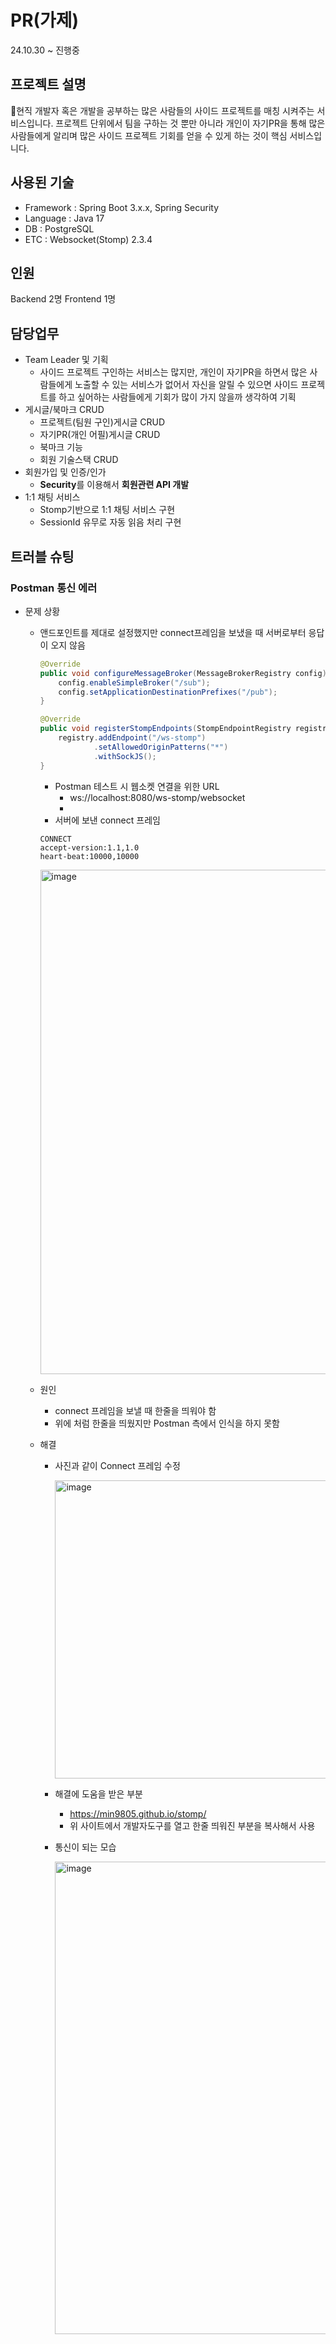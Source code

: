 # PR(가제)
24.10.30 ~ 진행중

## 프로젝트 설명

현직 개발자 혹은 개발을 공부하는 많은 사람들의 사이드 프로젝트를 매칭 시켜주는 서비스입니다.
프로젝트 단위에서 팀을 구하는 것 뿐만 아니라 개인이 자기PR을 통해 많은 사람들에게 알리며 많은 사이드 프로젝트 기회를 얻을 수 있게 하는 것이 핵심 서비스입니다.

## 사용된 기술
- Framework : Spring Boot 3.x.x, Spring Security
- Language : Java 17
- DB : PostgreSQL
- ETC : Websocket(Stomp) 2.3.4

## 인원
Backend 2명
Frontend 1명

## 담당업무
- Team Leader 및 기획
    - 사이드 프로젝트 구인하는 서비스는 많지만, 개인이 자기PR을 하면서 많은 사람들에게 노출할 수 있는 서비스가 없어서 자신을 알릴 수 있으면
      사이드 프로젝트를 하고 싶어하는 사람들에게 기회가 많이 가지 않을까 생각하여 기획
- 게시글/북마크 CRUD
    - 프로젝트(팀원 구인)게시글 CRUD
    - 자기PR(개인 어필)게시글 CRUD
    - 북마크 기능
    - 회원 기술스택 CRUD
- 회원가입 및 인증/인가
    - **Security**를 이용해서 **회원관련 API 개발**
- 1:1 채팅 서비스
  - Stomp기반으로 1:1 채팅 서비스 구현
  - SessionId 유무로 자동 읽음 처리 구현
  
## 트러블 슈팅

### Postman 통신 에러

- 문제 상황
  - 앤드포인트를 제대로 설정했지만 connect프레임을 보냈을 때 서버로부터 응답이 오지 않음
    ```Java
    @Override
    public void configureMessageBroker(MessageBrokerRegistry config) {
        config.enableSimpleBroker("/sub");
        config.setApplicationDestinationPrefixes("/pub");
    }

    @Override
    public void registerStompEndpoints(StompEndpointRegistry registry) {
        registry.addEndpoint("/ws-stomp")
                .setAllowedOriginPatterns("*")
                .withSockJS();
    }
    ```
    - Postman 테스트 시 웹소켓 연결을 위한 URL
      - ws://localhost:8080/ws-stomp/websocket
      - 
    - 서버에 보낸 connect 프레임
    ```
    CONNECT
    accept-version:1.1,1.0
    heart-beat:10000,10000
    
    ```
    
    <img width="807" alt="image" src="https://github.com/user-attachments/assets/3d64d3f1-d05c-4378-b126-0e5b025bbb3c" />

  - 원인
    - connect 프레임을 보낼 때 한줄을 띄워야 함
    - 위에 처럼 한줄을 띄웠지만 Postman 측에서 인식을 하지 못함
  
  - 해결
    - 사진과 같이 Connect 프레임 수정
      
      <img width="477" alt="image" src="https://github.com/user-attachments/assets/794161ea-1f41-41ba-917e-6694912470b1" />
      
    - 해결에 도움을 받은 부분
      - https://min9805.github.io/stomp/
      - 위 사이트에서 개발자도구를 열고 한줄 띄워진 부분을 복사해서 사용
    
    - 통신이 되는 모습
      
      <img width="756" alt="image" src="https://github.com/user-attachments/assets/ed826eb1-55e2-4747-bb7e-0f3a5eb7372d" />

    

